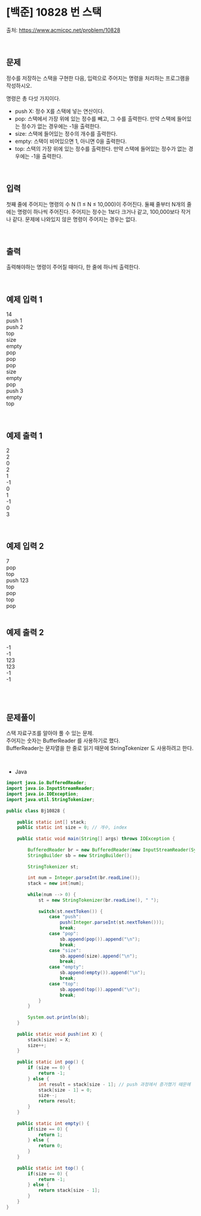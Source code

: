 # [백준] 10828 번 스택

출처: https://www.acmicpc.net/problem/10828

</br>

## 문제
정수를 저장하는 스택을 구현한 다음, 입력으로 주어지는 명령을 처리하는 프로그램을 작성하시오.

명령은 총 다섯 가지이다.

- push X: 정수 X를 스택에 넣는 연산이다.
- pop: 스택에서 가장 위에 있는 정수를 빼고, 그 수를 출력한다. 만약 스택에 들어있는 정수가 없는 경우에는 -1을 출력한다.
- size: 스택에 들어있는 정수의 개수를 출력한다.
- empty: 스택이 비어있으면 1, 아니면 0을 출력한다.
- top: 스택의 가장 위에 있는 정수를 출력한다. 만약 스택에 들어있는 정수가 없는 경우에는 -1을 출력한다.

</br>

## 입력
첫째 줄에 주어지는 명령의 수 N (1 ≤ N ≤ 10,000)이 주어진다. 둘째 줄부터 N개의 줄에는 명령이 하나씩 주어진다. 주어지는 정수는 1보다 크거나 같고, 100,000보다 작거나 같다. 문제에 나와있지 않은 명령이 주어지는 경우는 없다.

</br>

## 출력

출력해야하는 명령이 주어질 때마다, 한 줄에 하나씩 출력한다.

</br>

## 예제 입력 1
14<br>
push 1<br>
push 2<br>
top<br>
size<br>
empty<br>
pop<br>
pop<br>
pop<br>
size<br>
empty<br>
pop<br>
push 3<br>
empty<br>
top<br>

</br>

## 예제 출력 1
2<br>
2<br>
0<br>
2<br>
1<br>
-1<br>
0<br>
1<br>
-1<br>
0<br>
3

</br>

## 예제 입력 2
7<br>
pop<br>
top<br>
push 123<br>
top<br>
pop<br>
top<br>
pop<br>
<br>

## 예제 출력 2
-1<br>
-1<br>
123<br>
123<br>
-1<br>
-1<br>
<br>
 


</br>

## 문제풀이

스택 자료구조를 알아야 풀 수 있는 문제.<br>
주어지는 숫자는 BufferReader 를 사용하기로 했다.<br>
BufferReader는 문자열을 한 줄로 읽기 때문에 StringTokenizer 도 사용하려고 한다.


<br>

- Java 

```java
import java.io.BufferedReader;
import java.io.InputStreamReader;
import java.io.IOException;
import java.util.StringTokenizer;
 
public class Bj10828 {
 
	public static int[] stack;
	public static int size = 0; // 개수, index
 
	public static void main(String[] args) throws IOException {
 
		BufferedReader br = new BufferedReader(new InputStreamReader(System.in));
		StringBuilder sb = new StringBuilder(); 
		
		StringTokenizer st;
        
        int num = Integer.parseInt(br.readLine());
        stack = new int[num];
        
        while(num --> 0) {
            st = new StringTokenizer(br.readLine(), " ");
            
            switch(st.nextToken()) {
                case "push":
                    push(Integer.parseInt(st.nextToken()));
                    break;
                case "pop":
                    sb.append(pop()).append("\n");
                    break;
                case "size":
                    sb.append(size).append("\n");
                    break;
                case "empty":
                    sb.append(empty()).append("\n");
                    break;
                case "top":
                    sb.append(top()).append("\n");
                    break;
            }       
        }
        
        System.out.println(sb);
    }
    
    public static void push(int X) {
        stack[size] = X;
        size++;
    }
    
    public static int pop() {
        if (size == 0) {
            return -1;
        } else {
            int result = stack[size - 1]; // push 과정에서 증가했기 때문에
            stack[size - 1] = 0;
            size--;
            return result;
        }
    }
    
    public static int empty() {
        if(size == 0) {
            return 1;
        } else {
            return 0;
        }
    }
    
    public static int top() {
        if(size == 0) {
            return -1;
        } else {
            return stack[size - 1];
        }
    }
}
```

<br>


